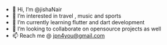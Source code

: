 - 👋 Hi, I’m @jishaNair
- 👀 I’m interested in travel , music and sports 
- 🌱 I’m currently learning flutter and dart development
- 💞️ I’m looking to collaborate on opensource projects as well
- 📫 Reach me @ jpn4you@gmail.com

<!---
jishaNair1989/jishaNair1989 is a ✨ special ✨ repository because its `README.md` (this file) appears on your GitHub profile.
You can click the Preview link to take a look at your changes.
--->
